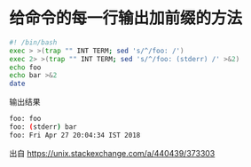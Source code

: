 # 给命令的每一行输出加前缀的方法

```sh
#! /bin/bash
exec > >(trap "" INT TERM; sed 's/^/foo: /')
exec 2> >(trap "" INT TERM; sed 's/^/foo: (stderr) /' >&2)
echo foo
echo bar >&2
date
```

输出结果

```sh
foo: foo
foo: (stderr) bar
foo: Fri Apr 27 20:04:34 IST 2018
```

出自 https://unix.stackexchange.com/a/440439/373303
